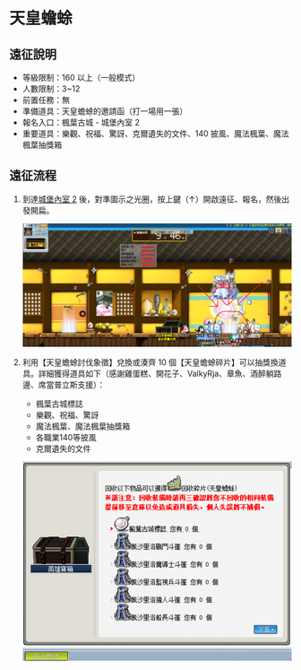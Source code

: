 # 天皇蟾蜍

## 遠征說明

- 等級限制：160 以上（一般模式）
- 人數限制：3~12
- 前置任務：無
- 準備道具：天皇蟾蜍的邀請函（打一場用一張）
- 報名入口：楓葉古城 - 城堡內室 2
- 重要道具：樂觀、祝福、驚訝、克爾遺失的文件、140 披風、魔法楓葉、魔法楓葉抽獎箱

## 遠征流程

1. 到達[城堡內室 2](遠征王團/天皇蟾蜍/楓葉古城城堡內室2走法/index.md) 後，對準圖示之光圈，按上鍵（↑）開啟遠征、報名，然後出發開扁。

    ![0](0.png)

2. 利用【天皇蟾蜍討伐象徵】兌換或湊齊 10 個【天皇蟾蜍碎片】可以抽獎換道具。詳細獲得道具如下（感謝雞蛋糕、開花子、ValkyRja、章魚、酒醉躺路邊、席當普立斯支援）：

    - 楓葉古城標誌
    - 樂觀、祝福、驚訝
    - 魔法楓葉、魔法楓葉抽獎箱
    - 各職業140等披風
    - 克爾遺失的文件

    ![1](1.png)
